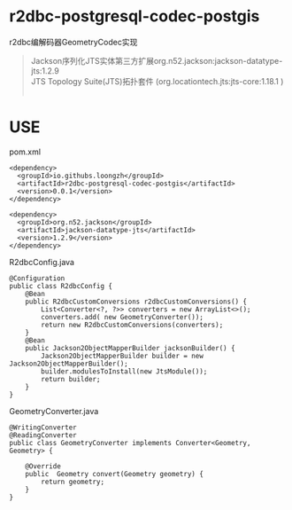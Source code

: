 # r2dbc-postgresql-codec-postgis

r2dbc编解码器GeometryCodec实现
 >Jackson序列化JTS实体第三方扩展org.n52.jackson:jackson-datatype-jts:1.2.9  
 >JTS Topology Suite(JTS)拓扑套件 (org.locationtech.jts:jts-core:1.18.1 )  
   
# USE

 pom.xml  
    
    <dependency>
      <groupId>io.githubs.loongzh</groupId>
      <artifactId>r2dbc-postgresql-codec-postgis</artifactId>
      <version>0.0.1</version>
    </dependency>
    
    <dependency>
      <groupId>org.n52.jackson</groupId>
      <artifactId>jackson-datatype-jts</artifactId>
      <version>1.2.9</version>
    </dependency>
    
 R2dbcConfig.java  
 
    @Configuration
    public class R2dbcConfig {
        @Bean
        public R2dbcCustomConversions r2dbcCustomConversions() {
            List<Converter<?, ?>> converters = new ArrayList<>();
            converters.add( new GeometryConverter());
            return new R2dbcCustomConversions(converters);
        }
        @Bean
        public Jackson2ObjectMapperBuilder jacksonBuilder() {
            Jackson2ObjectMapperBuilder builder = new Jackson2ObjectMapperBuilder();
            builder.modulesToInstall(new JtsModule());
            return builder;
        }
    }
    
 GeometryConverter.java
    
    @WritingConverter
    @ReadingConverter
    public class GeometryConverter implements Converter<Geometry, Geometry> {
    
        @Override
        public  Geometry convert(Geometry geometry) {
            return geometry;
        }
    }   